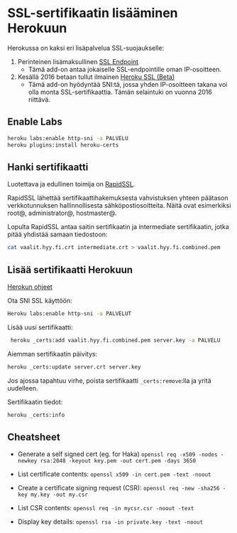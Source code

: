 
# SSL-sertifikaatin lisääminen Herokuun

Herokussa on kaksi eri lisäpalvelua SSL-suojaukselle:
1. Perinteinen lisämaksullinen [SSL Endpoint](https://devcenter.heroku.com/articles/ssl-endpoint)
   * Tämä add-on antaa jokaiselle SSL-endpointille oman IP-osoitteen.
2. Kesällä 2016 betaan tullut ilmainen [Heroku SSL (Beta)](https://devcenter.heroku.com/articles/ssl-beta)
   * Tämä add-on hyödyntää SNI:tä, jossa yhden IP-osoitteen takana voi olla
     monta SSL-sertifikaattia. Tämän selaintuki on vuonna 2016 riittävä.

## Enable Labs

```bash
heroku labs:enable http-sni -a PALVELU
heroku plugins:install heroku-certs
```

## Hanki sertifikaatti

Luotettava ja edullinen toimija on [RapidSSL](https://www.RapidSSL.com).

RapidSSL lähettää sertifikaattihakemuksesta vahvistuksen yhteen päätason
verkkotunnuksen hallinnollisesta sähköpostiosoitteita. Näitä ovat esimerkiksi
root@, administrator@, hostmaster@.

Lopulta RapidSSL antaa saitin sertifikaatin ja intermediate sertifikaatin,
jotka pitää yhdistää samaan tiedostoon:

```bash
cat vaalit.hyy.fi.crt intermediate.crt > vaalit.hyy.fi.combined.pem
```

## Lisää sertifikaatti Herokuun

[Herokun ohjeet](https://devcenter.heroku.com/articles/ssl-beta)

Ota SNI SSL käyttöön:
```bash
Heroku labs:enable http-sni -a PALVELUT
```

Lisää uusi sertifikaatti:
```bash
 heroku _certs:add vaalit.hyy.fi.combined.pem server.key -a PALVELU
 ```

Aiemman sertifikaatin päivitys:
```bash
heroku _certs:update server.crt server.key
```

Jos ajossa tapahtuu virhe, poista sertifikaatti `_certs:remove`:lla ja yritä
uudelleen.

Sertifikaatin tiedot:
```bash
heroku _certs:info
```

## Cheatsheet

* Generate a self signed cert (eg. for Haka)
  `openssl req -x509 -nodes -newkey rsa:2048 -keyout key.pem -out cert.pem -days 3650`

* List certificate contents:
  `openssl x509 -in cert.pem -text -noout`

*  Create a certificate signing request (CSR):
  `openssl req -new -sha256 -key my.key -out my.csr`

* List CSR contents:
  `openssl req -in mycsr.csr -noout -text`

* Display key details:
  `openssl rsa -in private.key -text -noout`
